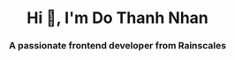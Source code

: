 <h1 align="center">Hi 👋, I'm Do Thanh Nhan</h1>
<h3 align="center">A passionate frontend developer from Rainscales</h3>
